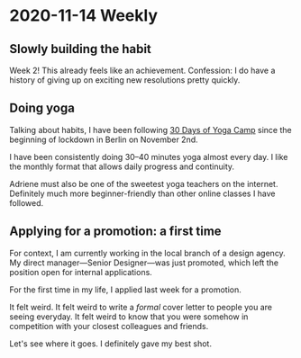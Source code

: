 # 2020-11-14 Weekly

## Slowly building the habit

Week 2! This already feels like an achievement. Confession: I do have a history of giving up on exciting new resolutions pretty quickly.

## Doing yoga

Talking about habits, I have been following [30 Days of Yoga Camp](https://www.youtube.com/watch?v=m4iSb1bDQq8&list=PLui6Eyny-Uzx5BRNB2_Kvycrn5h9OsaHC) since the beginning of lockdown in Berlin on November 2nd. 

I have been consistently doing 30–40 minutes yoga almost every day. I like the monthly format that allows daily progress and continuity. 

Adriene must also be one of the sweetest yoga teachers on the internet. Definitely much more beginner-friendly than other online classes I have followed.

## Applying for a promotion: a first time

For context, I am currently working in the local branch of a design agency. My direct manager—Senior Designer—was just promoted, which left the position open for internal applications. 

For the first time in my life, I applied last week for a promotion. 

It felt weird. It felt weird to write a *formal* cover letter to people you are seeing everyday. It felt weird to know that you were somehow in competition with your closest colleagues and friends.

Let's see where it goes. I definitely gave my best shot.


